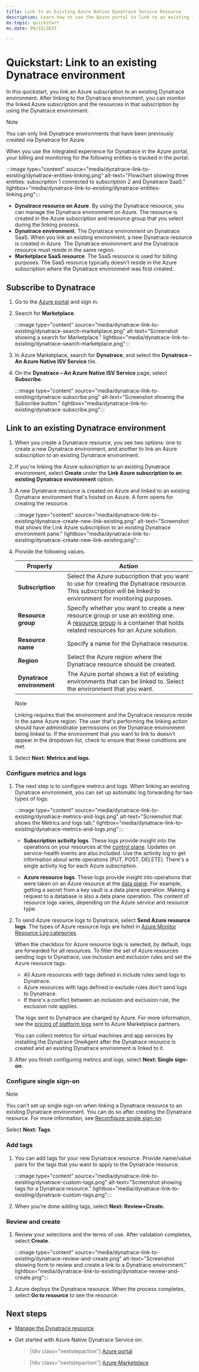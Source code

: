 ```yaml
---
title: Link to an Existing Azure Native Dynatrace Service Resource
description: Learn how to use the Azure portal to link to an existing instance of Dynatrace.
ms.topic: quickstart
ms.date: 09/15/2025

---
```


# Quickstart: Link to an existing Dynatrace environment

In this quickstart, you link an Azure subscription to an existing Dynatrace environment. After linking to the Dynatrace environment, you can monitor the linked Azure subscription and the resources in that subscription by using the Dynatrace environment.

> [!NOTE]
> You can only link Dynatrace environments that have been previously created via Dynatrace for Azure.

When you use the integrated experience for Dynatrace in the Azure portal, your billing and monitoring for the following entities is tracked in the portal.

:::image type="content" source="media/dynatrace-link-to-existing/dynatrace-entities-linking.png" alt-text="Flowchart showing three entities: subscription 1 connected to subscription 2 and Dynatrace SaaS." lightbox="media/dynatrace-link-to-existing/dynatrace-entities-linking.png":::

- **Dynatrace resource on Azure**. By using the Dynatrace resource, you can manage the Dynatrace environment on Azure. The resource is created in the Azure subscription and resource group that you select during the linking process.
- **Dynatrace environment**. The Dynatrace environment on Dynatrace SaaS. When you link an existing environment, a new Dynatrace resource is created in Azure. The Dynatrace environment and the Dynatrace resource must reside in the same region.
- **Marketplace SaaS resource**. The SaaS resource is used for billing purposes. The SaaS resource typically doesn't reside in the Azure subscription where the Dynatrace environment was first created.

## Subscribe to Dynatrace

1. Go to the [Azure portal](https://portal.azure.com) and sign in.

1. Search for **Marketplace**.

    :::image type="content" source="media/dynatrace-link-to-existing/dynatrace-search-marketplace.png" alt-text="Screenshot showing a search for Marketplace." lightbox="media/dynatrace-link-to-existing/dynatrace-search-marketplace.png":::

1. In Azure Marketplace, search for **Dynatrace**, and select the **Dynatrace – An Azure Native ISV Service** tile.

1. On the **Dynatrace – An Azure Native ISV Service** page, select **Subscribe**.    

   :::image type="content" source="media/dynatrace-link-to-existing/dynatrace-subscribe.png" alt-text="Screenshot showing the Subscribe button." lightbox="media/dynatrace-link-to-existing/dynatrace-subscribe.png":::

## Link to an existing Dynatrace environment

1. When you create a Dynatrace resource, you see two options: one to create a new Dynatrace environment, and another to link an Azure subscription to an existing Dynatrace environment.

1. If you're linking the Azure subscription to an existing Dynatrace environment, select **Create** under the **Link Azure subscription to an existing Dynatrace environment** option.

1. A new Dynatrace resource is created on Azure and linked to an existing Dynatrace environment that's hosted on Azure. A form opens for creating the resource.

    :::image type="content" source="media/dynatrace-link-to-existing/dynatrace-create-new-link-existing.png" alt-text="Screenshot that shows the Link Azure subscription to an existing Dynatrace environment pane." lightbox="media/dynatrace-link-to-existing/dynatrace-create-new-link-existing.png":::

1. Provide the following values.

    |**Property**   | **Action**  |
    |---------|---------|
    | **Subscription** | Select the Azure subscription that you want to use for creating the Dynatrace resource. This subscription will be linked to environment for monitoring purposes. |
    | **Resource group** | Specify whether you want to create a new resource group or use an existing one. A [resource group](../../azure-resource-manager/management/overview.md#resource-groups) is a container that holds related resources for an Azure solution. |
    | **Resource name** | Specify a name for the Dynatrace resource. |
    | **Region** | Select the Azure region where the Dynatrace resource should be created. |
    | **Dynatrace environment**| The Azure portal shows a list of existing environments that can be linked to. Select the environment that you want. |

    > [!NOTE]
    > Linking requires that the environment and the Dynatrace resource reside in the same Azure region. The user that's performing the linking action should have administrator permissions on the Dynatrace environment being linked to. If the environment that you want to link to doesn't appear in the dropdown list, check to ensure that these conditions are met.

1. Select **Next: Metrics and logs**.

### Configure metrics and logs

1. The next step is to configure metrics and logs. When linking an existing Dynatrace environment, you can set up automatic log forwarding for two types of logs:

    :::image type="content" source="media/dynatrace-link-to-existing/dynatrace-metrics-and-logs.png" alt-text="Screenshot that shows the Metrics and logs tab." lightbox="media/dynatrace-link-to-existing/dynatrace-metrics-and-logs.png":::

    - **Subscription activity logs**. These logs provide insight into the operations on your resources at the [control plane](../../azure-resource-manager/management/control-plane-and-data-plane.md). Updates on service-health events are also included. Use the activity log to get information about write operations (PUT, POST, DELETE). There's a single activity log for each Azure subscription.

    - **Azure resource logs**. These logs provide insight into operations that were taken on an Azure resource at the [data plane](../../azure-resource-manager/management/control-plane-and-data-plane.md). For example, getting a secret from a key vault is a data plane operation. Making a request to a database is also a data plane operation. The content of resource logs varies, depending on the Azure service and resource type.

1. To send Azure resource logs to Dynatrace, select **Send Azure resource logs**. The types of Azure resource logs are listed in [Azure Monitor Resource Log categories](/azure/azure-monitor/essentials/resource-logs-categories).

    When the checkbox for Azure resource logs is selected, by default, logs are forwarded for all resources. To filter the set of Azure resources sending logs to Dynatrace, use inclusion and exclusion rules and set the Azure resource tags:

    - All Azure resources with tags defined in include rules send logs to Dynatrace.
    - Azure resources with tags defined in exclude rules don't send logs to Dynatrace.
    - If there's a conflict between an inclusion and exclusion rule, the exclusion rule applies.
  
    The logs sent to Dynatrace are charged by Azure. For more information, see the [pricing of platform logs](https://azure.microsoft.com/pricing/details/monitor/) sent to Azure Marketplace partners.

    You can collect metrics for virtual machines and app services by installing the Dynatrace OneAgent after the Dynatrace resource is created and an existing Dynatrace environment is linked to it.

1. After you finish configuring metrics and logs, select **Next: Single sign-on**.

### Configure single sign-on

> [!NOTE]
> You can't set up single sign-on when linking a Dynatrace resource to an existing Dynatrace environment. You can do so after creating the Dynatrace resource. For more information, see [Reconfigure single sign-on](dynatrace-how-to-manage.md#reconfigure-single-sign-on).

Select **Next: Tags**.

### Add tags

1. You can add tags for your new Dynatrace resource. Provide name/value pairs for the tags that you want to apply to the Dynatrace resource.

   :::image type="content" source="media/dynatrace-link-to-existing/dynatrace-custom-tags.png" alt-text="Screenshot showing tags for a Dynatrace resource." lightbox="media/dynatrace-link-to-existing/dynatrace-custom-tags.png":::

1. When you're done adding tags, select **Next: Review+Create.**

### Review and create

1. Review your selections and the terms of use. After validation completes, select **Create**.

    :::image type="content" source="media/dynatrace-link-to-existing/dynatrace-review-and-create.png" alt-text="Screenshot showing form to review and create a link to a Dynatrace environment." lightbox="media/dynatrace-link-to-existing/dynatrace-review-and-create.png":::

1. Azure deploys the Dynatrace resource. When the process completes, select **Go to resource** to see the resource.

## Next steps

- [Manage the Dynatrace resource](dynatrace-how-to-manage.md)
- Get started with Azure Native Dynatrace Service on:

    > [!div class="nextstepaction"]
    > [Azure portal](https://portal.azure.com/#view/HubsExtension/BrowseResource/resourceType/Dynatrace.Observability%2Fmonitors)

    > [!div class="nextstepaction"]
    > [Azure Marketplace](https://azuremarketplace.microsoft.com/marketplace/apps/dynatrace.dynatrace_portal_integration?tab=Overview)
